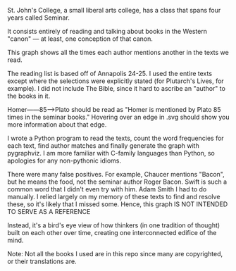 St. John's College, a small liberal arts college, has a class that spans four years called Seminar.

It consists entirely of reading and talking about books in the Western "canon" — at least, one conception of that canon.

This graph shows all the times each author mentions another in the texts we read.


The reading list is based off of Annapolis 24-25. I used the entire texts except where the selections were explicitly stated (for Plutarch's Lives, for example).
I did not include The Bible, since it hard to ascribe an "author" to the books in it.

Homer——85——>Plato should be read as "Homer is mentioned by Plato 85 times in the seminar books."
Hovering over an edge in .svg should show you more information about that edge.

I wrote a Python program to read the texts, count the word frequencies for each text, find author matches and finally generate the graph with pygraphviz. I am more familiar with C-family languages than Python, so apologies for any non-pythonic idioms.

There were many false positives. For example, Chaucer mentions "Bacon", but he means the food, not the seminar author Roger Bacon. Swift is such a common word that I didn't even try with him. Adam Smith I had to do manually.
I relied largely on my memory of these texts to find and resolve these, so it's likely that I missed some. Hence, this graph IS NOT INTENDED TO SERVE AS A REFERENCE

Instead, it's a bird's eye view of how thinkers (in one tradition of thought) built on each other over time, creating one interconnected edifice of the mind.

Note: Not all the books I used are in this repo since many are copyrighted, or their translations are.

